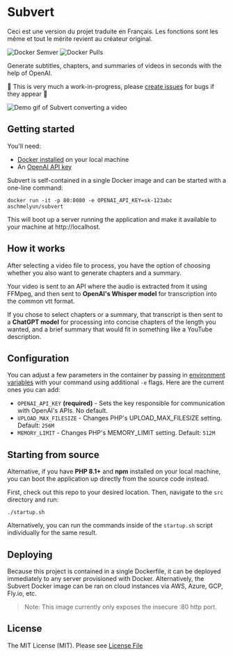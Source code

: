# Subvert

Ceci est une version du projet traduite en Français. Les fonctions sont les même et tout le mérite revient au créateur original.

![Docker Semver](https://img.shields.io/docker/v/aschmelyun/subvert?style=flat-square)
![Docker Pulls](https://img.shields.io/docker/pulls/aschmelyun/subvert?label=pulls&style=flat-square)

Generate subtitles, chapters, and summaries of videos in seconds with the help of OpenAI.

🚧 This is very much a work-in-progress, please [create issues](https://github.com/aschmelyun/subvert/issues/new) for bugs if they appear 🚧

![Demo gif of Subvert converting a video](media/subvert-demo.gif)

## Getting started

You'll need:

- [Docker installed](https://docs.docker.com/get-docker/) on your local machine
- An [OpenAI API key](https://platform.openai.com/account/api-keys)

Subvert is self-contained in a single Docker image and can be started with a one-line command:

```
docker run -it -p 80:8080 -e OPENAI_API_KEY=sk-123abc aschmelyun/subvert
```

This will boot up a server running the application and make it available to your machine at http://localhost.

## How it works

After selecting a video file to process, you have the option of choosing whether you also want to generate chapters and a summary.

Your video is sent to an API where the audio is extracted from it using FFMpeg, and then sent to **OpenAI's Whisper model** for transcription into the common vtt format.

If you chose to select chapters or a summary, that transcript is then sent to a **ChatGPT model** for processing into concise chapters of the length you wanted, and a brief summary that would fit in something like a YouTube description.

## Configuration

You can adjust a few parameters in the container by passing in [environment variables](https://docs.docker.com/engine/reference/commandline/run/#env) with your command using additional `-e` flags. Here are the current ones you can add:

- `OPENAI_API_KEY` **(required)** - Sets the key responsible for communication with OpenAI's APIs. No default.
- `UPLOAD_MAX_FILESIZE` - Changes PHP's UPLOAD_MAX_FILESIZE setting. Default: `256M`
- `MEMORY_LIMIT` - Changes PHP's MEMORY_LIMIT setting. Default: `512M`

## Starting from source

Alternative, if you have **PHP 8.1+** and **npm** installed on your local machine, you can boot the application up directly from the source code instead.

First, check out this repo to your desired location. Then, navigate to the `src` directory and run:

```
./startup.sh
```

Alternatively, you can run the commands inside of the `startup.sh` script individually for the same result.

## Deploying

Because this project is contained in a single Dockerfile, it can be deployed immediately to any server provisioned with Docker. Alternatively, the Subvert Docker image can be ran on cloud instances via AWS, Azure, GCP, Fly.io, etc.

> Note: This image currently only exposes the insecure :80 http port.

## License

The MIT License (MIT). Please see [License File](LICENSE.md)
